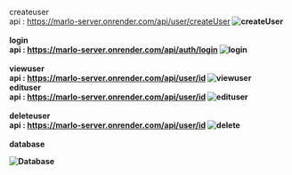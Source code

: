 createuser <br/>
api : https://marlo-server.onrender.com/api/user/createUser<b/>
![createUser](https://user-images.githubusercontent.com/97933338/209044130-422de722-1540-4087-bc05-ba083ccd44bf.png)<br/>
<br/>
login <br/>
api : https://marlo-server.onrender.com/api/auth/login<b/>
![login](https://user-images.githubusercontent.com/97933338/209044143-0c463377-cfd2-499f-a637-bfaa9a61cbbc.png)<br/>
<br/>
viewuser<br/>
api : https://marlo-server.onrender.com/api/user/id<b/>
![viewuser](https://user-images.githubusercontent.com/97933338/209044147-7b187b92-d1f7-46ce-9586-37a4c7053e23.png)
<br/>
edituser<br/>
api : https://marlo-server.onrender.com/api/user/id<b/>
![edituser](https://user-images.githubusercontent.com/97933338/209044140-87f7e50f-fbfc-47a9-a6a9-59a12bb445e5.png)<br/>
<br/>
deleteuser</br>
api : https://marlo-server.onrender.com/api/user/id<b/>
![delete](https://user-images.githubusercontent.com/97933338/209044136-88b883ce-eda0-4143-acd3-fdeca8b01da1.png)<br/>
<br/>
database<br/>

![Database](https://user-images.githubusercontent.com/97933338/209044133-8ff3b16c-81e7-4822-b9e3-0fb3bcde58eb.png)<br/>




